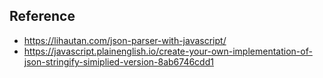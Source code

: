 ## Reference

- https://lihautan.com/json-parser-with-javascript/
- https://javascript.plainenglish.io/create-your-own-implementation-of-json-stringify-simiplied-version-8ab6746cdd1